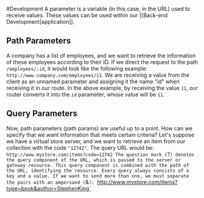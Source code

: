 #Development 
A parameter is a variable (in this case, in the URL) used to receive values. These values can be used within our [[Back-end Development|application]].
## Path Parameters
A company has a list of employees, and we want to retrieve the information of these employees according to their ID. If we direct the request to the path `/employees/:id`, it would look like the following example: `http://www.company.com/employees/11`.
We are receiving a value from the client as an unnamed parameter and assigning it the name "id" when receiving it in our route. In the above example, by receiving the value `11`, our router converts it into the `id` parameter, whose value will be `11`.
## Query Parameters
Now, path parameters (path params) are useful up to a point. How can we specify that we want information that meets certain criteria?
Let's suppose we have a virtual store server, and we want to retrieve an item from our collection with the code `"12742"`. The query URL would be: `http://www.mystore.com/items?code=12742
The question mark (`?`) denotes the query component of the URL, which is passed to the server or gateway resource. This query component is combined with the path of the URL, identifying the resource.
Every query always consists of a key and a value. If we want to send more than one, we must separate the pairs with an ampersand (`&`):
`http://www.mystore.com/items?type=book&author=StephenKing`
